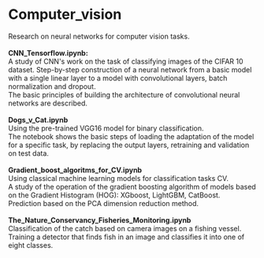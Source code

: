 # Computer_vision
 Research on neural networks for computer vision tasks.\
 \
__CNN_Tensorflow.ipynb:__\
 A study of CNN's work on the task of classifying images of the CIFAR 10 dataset. Step-by-step construction of a neural network from a basic model with a single linear layer to a model with convolutional layers, batch normalization and dropout.\
The basic principles of building the architecture of convolutional neural networks are described.\
\
__Dogs_v_Cat.ipynb__\
Using the pre-trained VGG16 model for binary classification.\
The notebook shows the basic steps of loading the adaptation of the model for a specific task, by replacing the output layers, retraining and validation on test data.\
\
__Gradient_boost_algoritms_for_CV.ipynb__\
Using classical machine learning models for classification tasks CV.\
A study of the operation of the gradient boosting algorithm of models based on the Gradient Histogram (HOG): XGboost, LightGBM, CatBoost.\
Prediction based on the PCA dimension reduction method.\
\
__The_Nature_Conservancy_Fisheries_Monitoring.ipynb__\
Classification of the catch based on camera images on a fishing vessel. Training a detector that finds fish in an image and classifies it into one of eight classes.


